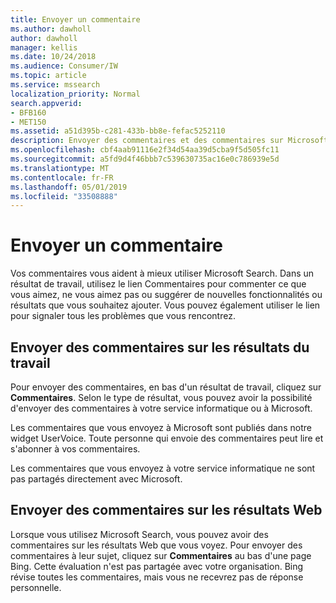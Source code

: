 ```yaml
---
title: Envoyer un commentaire
ms.author: dawholl
author: dawholl
manager: kellis
ms.date: 10/24/2018
ms.audience: Consumer/IW
ms.topic: article
ms.service: mssearch
localization_priority: Normal
search.appverid:
- BFB160
- MET150
ms.assetid: a51d395b-c281-433b-bb8e-fefac5252110
description: Envoyer des commentaires et des commentaires sur Microsoft Search à votre service informatique ou à Microsoft
ms.openlocfilehash: cbf4aab91116e2f34d54aa39d5cba9f5d505fc11
ms.sourcegitcommit: a5fd9d4f46bbb7c539630735ac16e0c786939e5d
ms.translationtype: MT
ms.contentlocale: fr-FR
ms.lasthandoff: 05/01/2019
ms.locfileid: "33508888"
---
```

# <a name="send-feedback"></a>Envoyer un commentaire

Vos commentaires vous aident à mieux utiliser Microsoft Search. Dans un résultat de travail, utilisez le lien Commentaires pour commenter ce que vous aimez, ne vous aimez pas ou suggérer de nouvelles fonctionnalités ou résultats que vous souhaitez ajouter. Vous pouvez également utiliser le lien pour signaler tous les problèmes que vous rencontrez.
  
## <a name="send-feedback-about-work-results"></a>Envoyer des commentaires sur les résultats du travail

Pour envoyer des commentaires, en bas d'un résultat de travail, cliquez sur **Commentaires**. Selon le type de résultat, vous pouvez avoir la possibilité d'envoyer des commentaires à votre service informatique ou à Microsoft.
  
Les commentaires que vous envoyez à Microsoft sont publiés dans notre widget UserVoice. Toute personne qui envoie des commentaires peut lire et s'abonner à vos commentaires.
  
Les commentaires que vous envoyez à votre service informatique ne sont pas partagés directement avec Microsoft.
  
## <a name="send-feedback-about-web-results"></a>Envoyer des commentaires sur les résultats Web

Lorsque vous utilisez Microsoft Search, vous pouvez avoir des commentaires sur les résultats Web que vous voyez. Pour envoyer des commentaires à leur sujet, cliquez sur **Commentaires** au bas d'une page Bing. Cette évaluation n'est pas partagée avec votre organisation. Bing révise toutes les commentaires, mais vous ne recevrez pas de réponse personnelle. 

  


